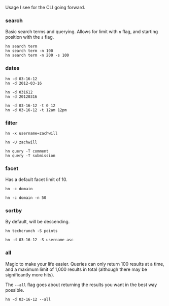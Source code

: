 Usage I see for the CLI going forward.

### search

Basic search terms and querying. Allows for limit with `n` flag, and
starting position with the `s` flag.

```
hn search term
hn search term -n 100
hn search term -n 200 -s 100
```


### dates

```
hn -d 03-16-12
hn -d 2012-03-16

hn -d 031612
hn -d 20120316

hn -d 03-16-12 -t 0 12
hn -d 03-16-12 -t 12am 12pm
```


### filter

```
hn -x username=zachwill

hn -U zachwill

hn query -T comment
hn query -T submission
```


### facet

Has a default facet limit of 10.

```
hn -c domain

hn -c domain -n 50
```


### sortby

By default, will be descending.

```
hn techcrunch -S points

hn -d 03-16-12 -S username asc
```


### all

Magic to make your life easier. Queries can only return 100 results at a
time, and a maximum limit of 1,000 results in total (although there may
be significantly more hits).

The `--all` flag goes about returning the results you want in the best
way possible.

```
hn -d 03-16-12 --all
```
